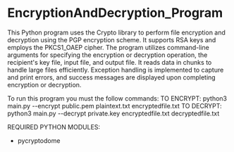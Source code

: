 # EncryptionAndDecryption_Program

This Python program uses the Crypto library to perform file encryption and decryption using the PGP encryption scheme. It supports RSA keys and employs the PKCS1_OAEP cipher. The program utilizes command-line arguments for specifying the encryption or decryption operation, the recipient's key file, input file, and output file. It reads data in chunks to handle large files efficiently. Exception handling is implemented to capture and print errors, and success messages are displayed upon completing encryption or decryption.


To run this program you must the follow commands:
TO ENCRYPT:
      python3 main.py --encrypt public.pem plaintext.txt encryptedfile.txt
TO DECRYPT:
      python3 main.py --decrypt private.key encryptedfile.txt decryptedfile.txt


REQUIRED PYTHON MODULES:
- pycryptodome

